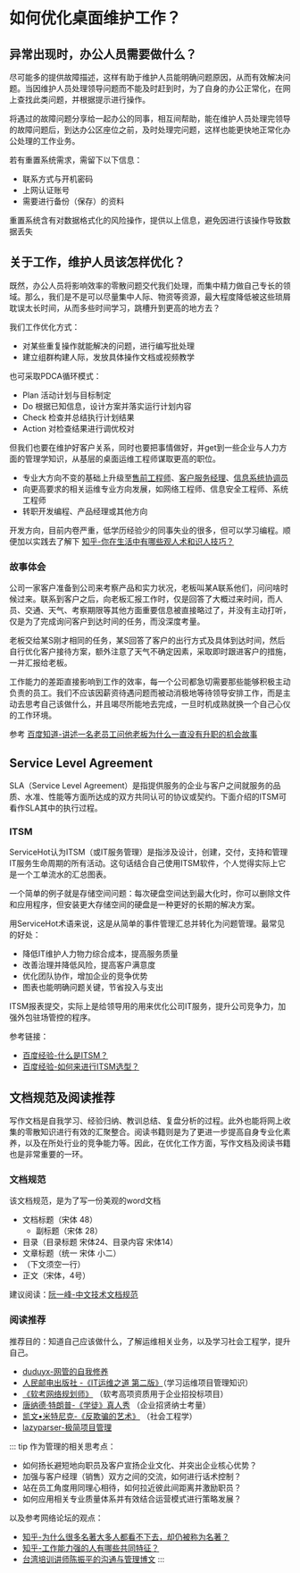 # 如何优化桌面维护工作？

## 异常出现时，办公人员需要做什么？

尽可能多的提供故障描述，这样有助于维护人员能明确问题原因，从而有效解决问题。当因维护人员处理领导问题而不能及时赶到时，为了自身的办公正常化，在网上查找此类问题，并根据提示进行操作。

将遇过的故障问题分享给一起办公的同事，相互间帮助，能在维护人员处理完领导的故障问题后，到达办公区座位之前，及时处理完问题，这样也能更快地正常化办公处理的工作业务。


若有重置系统需求，需留下以下信息：
* 联系方式与开机密码
* 上网认证账号
* 需要进行备份（保存）的资料

重置系统含有对数据格式化的风险操作，提供以上信息，避免因进行该操作导致数据丢失

## 关于工作，维护人员该怎样优化？

既然，办公人员将影响效率的零散问题交代我们处理，而集中精力做自己专长的领域。那么，我们是不是可以尽量集中人际、物资等资源，最大程度降低被这些琐屑耽误太长时间，从而多些时间学习，跳槽升到更高的地方去？

我们工作优化方式：

* 对某些重复操作就能解决的问题，进行编写批处理
* 建立组群构建人际，发放具体操作文档或视频教学

也可采取PDCA循环模式：

* Plan 活动计划与目标制定
* Do 根据已知信息，设计方案并落实运行计划内容
* Check 检查并总结执行计划结果
* Action 对检查结果进行调优校对

但我们也要在维护好客户关系，同时也要把事情做好，并get到一些企业与人力方面的管理学知识，从基层的桌面运维工程师谋取更高的职位。

* 专业大方向不变的基础上升级至[售前工程师](https://baike.baidu.com/item/%E5%94%AE%E5%89%8D%E5%B7%A5%E7%A8%8B%E5%B8%88)、[客户服务经理](https://baike.baidu.com/item/%E5%AE%A2%E6%88%B7%E6%9C%8D%E5%8A%A1%E7%BB%8F%E7%90%86)、[信息系统协调员](https://zhidao.baidu.com/question/1795030400048058347.html)
* 向更高要求的相关运维专业方向发展，如网络工程师、信息安全工程师、系统工程师
* 转职开发编程、产品经理或其他方向

开发方向，目前内卷严重，低学历经验少的同事失业的很多，但可以学习编程。顺便加以实践去了解下 [知乎-你在生活中有哪些观人术和识人技巧？](https://www.zhihu.com/question/23561870/answer/83205025)

### 故事体会

公司一家客户准备到公司来考察产品和实力状况，老板叫某A联系他们，问问啥时候过来。联系到客户之后，向老板汇报工作时，仅是回答了大概过来时间，而人员、交通、天气、考察期限等其他方面重要信息被直接略过了，并没有主动打听，仅是为了完成询问客户到达时间的任务，而没深度考量。

老板交给某S刚才相同的任务，某S回答了客户的出行方式及具体到达时间，然后自行优化客户接待方案，额外注意了天气不确定因素，采取即时跟进客户的措施，一并汇报给老板。

工作能力的差距直接影响到工作的效率，每一个公司都急切需要那些能够积极主动负责的员工。我们不应该因薪资待遇问题而被动消极地等待领导安排工作，而是主动去思考自己该做什么，并且竭尽所能地去完成，一旦时机成熟就换一个自己心仪的工作环境。

参考 [百度知道-讲述一名老员工问他老板为什么一直没有升职的机会故事](https://zhidao.baidu.com/question/2053593070344367667.html)

## Service Level Agreement

SLA（Service Level Agreement）是指提供服务的企业与客户之间就服务的品质、水准、性能等方面所达成的双方共同认可的协议或契约。下面介绍的ITSM可看作SLA其中的执行过程。

### ITSM

ServiceHot认为ITSM（或IT服务管理）是指涉及设计，创建，交付，支持和管理IT服务生命周期的所有活动。这句话结合自己使用ITSM软件，个人觉得实际上它是一个工单流水的汇总图表。

一个简单的例子就是存储空间问题：每次硬盘空间达到最大化时，你可以删除文件和应用程序，但安装更大存储空间的硬盘是一种更好的长期的解决方案。

用ServiceHot术语来说，这是从简单的事件管理汇总并转化为问题管理。最常见的好处：

* 降低IT维护人力物力综合成本，提高服务质量
* 改善治理并降低风险，提高客户满意度
* 优化团队协作，增加企业的竞争优势
* 图表也能明确问题关键，节省投入与支出

ITSM报表提交，实际上是给领导用的用来优化公司IT服务，提升公司竞争力，加强外包驻场管控的程序。

参考链接：

* [百度经验-什么是ITSM？](https://jingyan.baidu.com/article/3a2f7c2ecce3e026afd611ca.html)
* [百度经验-如何来进行ITSM选型？](https://jingyan.baidu.com/article/f3ad7d0f5b1cb109c3345bd6.html)


## 文档规范及阅读推荐

写作文档是自我学习、经验归纳、教训总结、复盘分析的过程。此外也能将网上收集的零散知识进行有效的汇聚整合。阅读书籍则是为了更进一步提高自身专业化素养，以及在所处行业的竞争能力等。因此，在优化工作方面，写作文档及阅读书籍也是非常重要的一环。

### 文档规范

该文档规范，是为了写一份美观的word文档

* 文档标题（宋体 48）
    * 副标题（宋体 28）
* 目录（目录标题 宋体24、目录内容 宋体14）
* 文章标题（统一 宋体 小二）
* （下文须空一行）
* 正文（宋体，4号）


建议阅读：[阮一峰-中文技术文档规范](https://github.com/ruanyf/document-style-guide)

### 阅读推荐

推荐目的：知道自己应该做什么，了解运维相关业务，以及学习社会工程学，提升自己。

* [duduyx-网管的自我修养](https://www.cnblogs.com/duduyx/p/6351756.html)
* [人民邮电出版社 -《IT运维之道 第二版》](https://e.jd.com/30334774.html)（学习运维项目管理知识）
* [《软考网络规划师》](https://zhuanlan.zhihu.com/p/94140753) （软考高项资质用于企业招投标项目）
* [唐纳德·特朗普-《学徒》真人秀](https://www.bilibili.com/bangumi/media/md28220369) （企业招贤纳士考量）
* [凯文•米特尼克-《反欺骗的艺术》](https://book.douban.com/subject/25962840/) （社会工程学）
* [lazyparser-极简项目管理](https://github.com/lazyparser/minimalist-team-leader)


::: tip
作为管理的相关思考点：
* 如何扬长避短地向职员及客户宣扬企业文化、并突出企业核心优势？
* 加强与客户经理（销售）双方之间的交流，如何进行话术控制？
* 站在员工角度用同理心相待，如何拉近彼此间距离并激励职员？
* 如何应用相关专业质量体系并有效结合运营模式进行策略发展？

以及参考网络论坛的观点：
* [知乎-为什么很多名著大多人都看不下去，却仍被称为名著？](https://www.zhihu.com/question/56685770/answer/1070913742)
* [知乎-工作能力强的人有哪些共同特征？](https://www.zhihu.com/question/28880482/answer/1060072800)
* [台湾培训讲师陈振平的沟通与管理博文](http://blog.sina.com.cn/s/blog_6a99e9500101b3x0.html)
:::